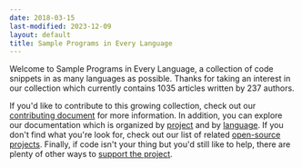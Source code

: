 ```yaml
---
date: 2018-03-15
last-modified: 2023-12-09
layout: default
title: Sample Programs in Every Language
---
```


Welcome to Sample Programs in Every Language, a collection of code snippets in as many languages as possible. Thanks for taking an interest in our collection which currently contains 1035 articles written by 237 authors.

If you'd like to contribute to this growing collection, check out our [contributing document](https://github.com/TheRenegadeCoder/sample-programs/blob/master/.github/CONTRIBUTING.md) for more information. In addition, you can explore our documentation which is organized by [project](/projects) and by [language](/languages). If you don't find what you're look for, check out our list of related [open-source projects](/related). Finally, if code isn't your thing but you'd still like to help, there are plenty of other ways to [support the project](https://therenegadecoder.com/updates/5-ways-you-can-support-the-renegade-coder/).